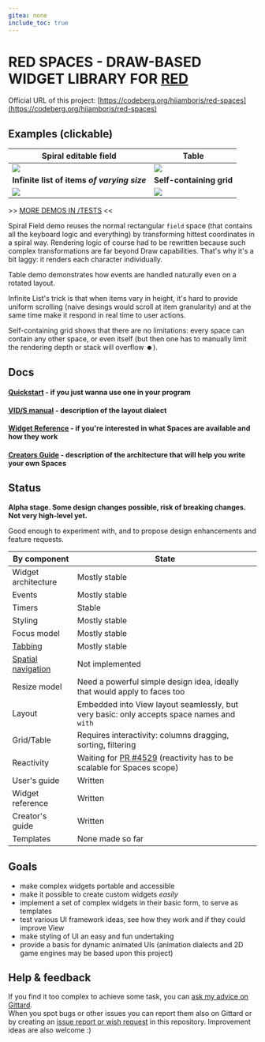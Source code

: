 ```yaml
---
gitea: none
include_toc: true
---
```


# RED SPACES - DRAW-BASED WIDGET LIBRARY FOR [RED](http://red-lang.org/)

Official URL of this project: [https://codeberg.org/hiiamboris/red-spaces](https://codeberg.org/hiiamboris/red-spaces)

## Examples (clickable)

| Spiral editable field | Table |
|---|---|
| ![](https://i.gyazo.com/74d4e22f7480bda9f5c2df8e11c6bfb5.gif) | ![](https://i.gyazo.com/5f16371407967a41e16bb6f601201a70.gif) |
|  **Infinite list of items *of varying size*** | **Self-containing grid** |
| ![](https://i.gyazo.com/856724cebae6a5967a9eb96142dd35de.gif) | ![](https://i.gyazo.com/4a2557024a80ac54e890fbf665e1cf7a.gif) |

\>\> [MORE DEMOS IN /TESTS](tests/) <<

Spiral Field demo reuses the normal rectangular `field` space (that contains all the keyboard logic and everything) by transforming hittest coordinates in a spiral way. Rendering logic of course had to be rewritten because such complex transformations are far beyond Draw capabilities. That's why it's a bit laggy: it renders each character individually.

Table demo demonstrates how events are handled naturally even on a rotated layout.

Infinite List's trick is that when items vary in height, it's hard to provide uniform scrolling (naive desings would scroll at item granularity) and at the same time make it respond in real time to user actions.

Self-containing grid shows that there are no limitations: every space can contain any other space, or even itself (but then one has to manually limit the rendering depth or stack will overflow ☻).

## Docs

#### [Quickstart](quickstart.md) - if you just wanna use one in your program
#### [VID/S manual](vids.md) - description of the layout dialect
#### [Widget Reference](reference.md) - if you're interested in what Spaces are available and how they work
#### [Creators Guide](creators.md) - description of the architecture that will help you write your own Spaces


## Status

**Alpha stage. Some design changes possible, risk of breaking changes. Not very high-level yet.**

Good enough to experiment with, and to propose design enhancements and feature requests.

| By component | State |
| --- | --- |
| Widget architecture | Mostly stable | 
| Events | Mostly stable |
| Timers | Stable | 
| Styling | Mostly stable |
| Focus model | Mostly stable |
| [Tabbing](https://en.wikipedia.org/wiki/Tabbing_navigation) | Mostly stable |
| [Spatial navigation](https://en.wikipedia.org/wiki/Spatial_navigation) | Not implemented |
| Resize model | Need a powerful simple design idea, ideally that would apply to faces too |
| Layout | Embedded into View layout seamlessly, but very basic: only accepts space names and `with` |
| Grid/Table | Requires interactivity: columns dragging, sorting, filtering |
| Reactivity | Waiting for [PR #4529](https://github.com/red/red/pull/4529) (reactivity has to be scalable for Spaces scope) |
| User's guide | Written |
| Widget reference | Written |
| Creator's guide | Written |
| Templates | None made so far |



## Goals

- make complex widgets portable and accessible
- make it possible to create custom widgets *easily*
- implement a set of complex widgets in their basic form, to serve as templates
- test various UI framework ideas, see how they work and if they could improve View
- make styling of UI an easy and fun undertaking
- provide a basis for dynamic animated UIs (animation dialects and 2D game engines may be based upon this project)


## Help & feedback

If you find it too complex to achieve some task, you can [ask my advice on Gittard](https://gitter.im/hiiamboris).\
When you spot bugs or other issues you can report them also on Gittard or by creating an [issue report or wish request](https://gitlab.com/hiiamboris/red-spaces/-/issues/new) in this repository. Improvement ideas are also welcome :)


